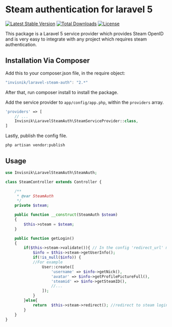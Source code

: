 # Steam authentication for laravel 5
[![Latest Stable Version](https://poser.pugx.org/invisnik/laravel-steam-auth/v/stable.svg)](https://packagist.org/packages/invisnik/laravel-steam-auth) 
[![Total Downloads](https://poser.pugx.org/invisnik/laravel-steam-auth/downloads)](https://packagist.org/packages/invisnik/laravel-steam-auth)
[![License](https://poser.pugx.org/invisnik/laravel-steam-auth/license.svg)](https://packagist.org/packages/invisnik/laravel-steam-auth)

This package is a Laravel 5 service provider which provides Steam OpenID and is very easy to integrate with any project which requires steam authentication.

## Installation Via Composer
Add this to your composer.json file, in the require object:

```javascript
"invisnik/laravel-steam-auth": "2.*"
```

After that, run composer install to install the package.

Add the service provider to `app/config/app.php`, within the `providers` array.

```php
'providers' => [
	// ...
	Invisnik\LaravelSteamAuth\SteamServiceProvider::class,
]
```

Lastly, publish the config file.

```
php artisan vendor:publish
```
## Usage
```php
use Invisnik\LaravelSteamAuth\SteamAuth;

class SteamController extends Controller {

    /**
     * @var SteamAuth
     */
    private $steam;

    public function __construct(SteamAuth $steam)
    {
        $this->steam = $steam;
    }

    public function getLogin()
    {
        if($this->steam->validate()){ // In the config 'redirect_url' must been controller route where checks $steam->validate();
            $info = $this->steam->getUserInfo();
            if(!is_null($info)) {
            //For example
                User::create([
                    'username' => $info->getNick(),
                    'avatar' => $info->getProfilePictureFull(),
                    'steamid' => $info->getSteamID(),
                    //...
                ]);
            }
        }else{
            return  $this->steam->redirect(); //redirect to steam login page
        }
    }
}
```
